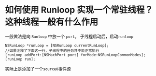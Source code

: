 # 如何使用 Runloop 实现一个常驻线程？这种线程一般有什么作用
一般做法是向 `Runloop` 中放一个 `port`。
子线程启动后，启动`runloop`
```
NSRunLoop *runLoop = [NSRunLoop currentRunLoop];
//如果注释了下面这一行，子线程中的任务并不能正常执行
[runLoop addPort:[NSMachPort port] forMode:NSRunLoopCommonModes];
[runLoop run];
```
实际上是添加了一个`source0`事件源


